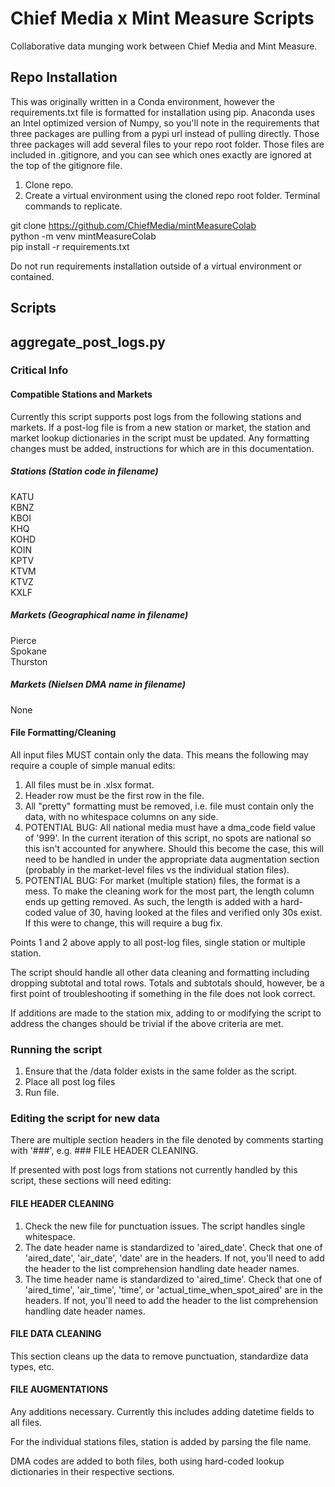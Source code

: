 # Chief Media x Mint Measure Scripts
Collaborative data munging work between Chief Media and Mint Measure.

## Repo Installation
This was originally written in a Conda environment, however the requirements.txt
file is formatted for installation using pip. Anaconda uses an Intel optimized
version of Numpy, so you'll note in the requirements that three packages are 
pulling from a pypi url instead of pulling directly. Those three packages will
add several files to your repo root folder. Those files are included in
.gitignore, and you can see which ones exactly are ignored at the top of the 
gitignore file.   

1. Clone repo. 
2. Create a virtual environment using the cloned repo root folder. Terminal 
commands to replicate.

git clone https://github.com/ChiefMedia/mintMeasureColab  
python -m venv mintMeasureColab  
pip install -r requirements.txt  

Do not run requirements installation outside of a virtual environment or
contained. 

## Scripts  

## aggregate_post_logs.py 

### Critical Info

#### Compatible Stations and Markets
Currently this script supports post logs from the following stations and
markets. If a post-log file is from a new station or market, the station and 
market lookup dictionaries in the script must be updated. Any formatting changes
must be added, instructions for which are in this documentation. 

##### Stations (Station code in filename)
KATU  
KBNZ  
KBOI  
KHQ  
KOHD  
KOIN  
KPTV  
KTVM  
KTVZ  
KXLF  

##### Markets (Geographical name in filename)
Pierce  
Spokane  
Thurston  

##### Markets (Nielsen DMA name in filename)
None  

#### File Formatting/Cleaning
All input files MUST contain only the data. This means the following may require
a couple of simple manual edits:
1. All files must be in .xlsx format.
2. Header row must be the first row in the file. 
3. All "pretty" formatting must be removed, i.e. file must contain only the 
data, with no whitespace columns on any side. 
4. POTENTIAL BUG: All national media must have a dma_code field value of '999'. 
In the current iteration of this script, no spots are national so this isn't 
accounted for anywhere. Should this become the case, this will need to be 
handled in under the appropriate data augmentation section (probably in the 
market-level files vs the individual station files).  
5. POTENTIAL BUG: For market (multiple station) files, the format is a mess. To 
make the cleaning work for the most part, the length column ends up getting 
removed. As such, the length is added with a hard-coded value of 30, having 
looked at the files and verified only 30s exist. If this were to change, this 
will require a bug fix. 

Points 1 and 2 above apply to all post-log files, single station or multiple 
station. 

The script should handle all other data cleaning and formatting including 
dropping subtotal and total rows. Totals and subtotals should, however, be a 
first point of troubleshooting if something in the file does not look correct. 

If additions are made to the station mix, 
adding to or modifying the script to address the changes should be trivial if 
the above criteria are met. 

### Running the script
1. Ensure that the /data folder exists in the same folder as the script. 
2. Place all post log files 
3. Run file. 

### Editing the script for new data
There are multiple section headers in the file denoted by comments starting with 
'###', e.g. ### FILE HEADER CLEANING. 

If presented with post logs from stations 
not currently handled by this script, these sections will need editing:

#### FILE HEADER CLEANING
1. Check the new file for punctuation issues. The script handles single 
whitespace. 
2. The date header name is standardized to 'aired_date'. Check that one of 
'aired_date', 'air_date', 'date' are in the headers. If not, you'll need to 
add the header to the list comprehension handling date header names. 
3. The time header name is standardized to 'aired_time'. Check that one of 
'aired_time', 'air_time', 'time', or 'actual_time_when_spot_aired' are in the 
headers. If not, you'll need to add the header to the list comprehension 
handling date header names. 

#### FILE DATA CLEANING
This section cleans up the data to remove punctuation, standardize data types, 
etc. 

#### FILE AUGMENTATIONS
Any additions necessary. Currently this includes adding datetime fields to all
files. 

For the individual stations files, station is added by parsing the file name. 

DMA codes are added to both files, both using hard-coded lookup dictionaries in
their respective sections.



